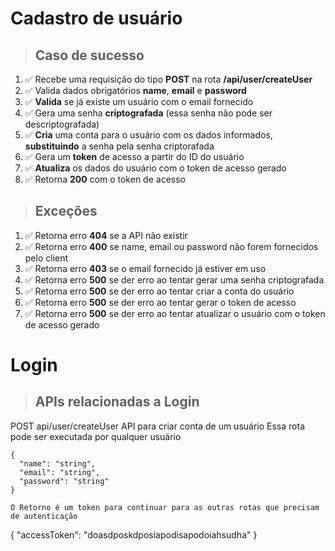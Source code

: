 # Cadastro de usuário

> ## Caso de sucesso

1. ✅ Recebe uma requisição do tipo **POST** na rota **/api/user/createUser**
2. ✅ Valida dados obrigatórios **name**, **email** e **password**
3. ✅ **Valida** se já existe um usuário com o email fornecido
4. ✅ Gera uma senha **criptografada** (essa senha não pode ser descriptografada)
5. ✅ **Cria** uma conta para o usuário com os dados informados, **substituindo** a senha pela senha criptorafada
6. ✅ Gera um **token** de acesso a partir do ID do usuário
7. ✅ **Atualiza** os dados do usuário com o token de acesso gerado
8. ✅ Retorna **200** com o token de acesso

> ## Exceções

1. ✅ Retorna erro **404** se a API não existir
2. ✅ Retorna erro **400** se name, email ou password não forem fornecidos pelo client
3. ✅ Retorna erro **403** se o email fornecido já estiver em uso
4. ✅ Retorna erro **500** se der erro ao tentar gerar uma senha criptografada
5. ✅ Retorna erro **500** se der erro ao tentar criar a conta do usuário
6. ✅ Retorna erro **500** se der erro ao tentar gerar o token de acesso
7. ✅ Retorna erro **500** se der erro ao tentar atualizar o usuário com o token de acesso gerado


# Login
> ## APIs relacionadas a Login

POST api/user/createUser API para criar conta de um usuário
Essa rota pode ser executada por qualquer usuário

```
{
  "name": "string",
  "email": "string",
  "password": "string"
}

O Retorno é um token para continuar para as outras rotas que precisam de autenticação

```
{
  "accessToken": "doasdposkdposiapodisapodoiahsudha"
}

```

